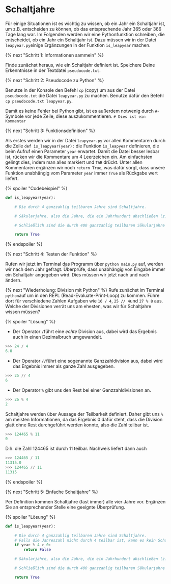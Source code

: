 # Schaltjahre

Für einige Situationen ist es wichtig zu wissen, ob ein Jahr ein Schaltjahr ist, um z.B. entscheiden zu können, ob das entsprechende Jahr 365 oder 366 Tage lang war.
Im Folgenden werden wir eine Pythonfunktion schreiben, die entscheidet, ob ein Jahr ein Schaltjahr ist. Dazu müssen wir in der Datei `leapyear.py`einige Ergänzungen in der Funktion `is_leapyear` machen.

{% next "Schritt 1: Informationen sammeln" %}

Finde zunächst heraus, wie ein Schaltjahr definiert ist.
Speichere Deine Erkenntnisse in der Textdatei `pseudocode.txt`.

{% next    "Schritt 2: Pseudocode zu Python" %}

Benutze in der Konsole den Befehl `cp` (copy) um aus der Datei `pseudocode.txt` die Datei `leapyear.py` zu machen. Benutze dafür den Befehl `cp pseudocode.txt leapyear.py`.

Damit es keine Fehler bei Python gibt, ist es außerdem notwenig durch `#`-Symbole vor jede Zeile, diese auszukommentieren.
`# Dies ist ein Kommentar`

{% next "Schritt 3: Funktionsdefinition" %}

Als erstes werden wir in der Datei `leapyear.py` vor allen Kommentaren durch die Zeile `def is_leapyear(year):` die Funktion `is_leapyear` definieren, die beim Aufruf einen Parameter `year` erwartet. Damit die Datei besser lesbar ist, rücken wir die Kommentare um 4 Leerzeichen ein. Am einfachsten gelingt dies, indem man alles markiert und `TAB` drückt. 
Unter allen Kommentaren ergänzen wir noch `return True`, was dafür sorgt, dass unsere Funktion unabhängig vom Parameter `year` immer `True` als Rückgabe wert liefert.

{% spoiler "Codebeispiel" %}
```python
def is_leapyear(year):

    # Die durch 4 ganzzahlig teilbaren Jahre sind Schaltjahre.

    # Säkularjahre, also die Jahre, die ein Jahrhundert abschließen (z. B. 1800, 1900, 2100 und 2200) sind keine Schaltjahre.

    # Schließlich sind die durch 400 ganzzahlig teilbaren Säkularjahre doch Schaltjahre. Damit sind z. B. 1600, 2000 und 2400 jeweils wieder Schaltjahre.

    return True
```
{% endspoiler %}

{% next "Schritt 4: Testen der Funktion"  %}

Rufen wir jetzt im Terminal das Programm über `python main.py` auf, werden wir nach dem Jahr gefragt. Überprüfe, dass unabhängig von Eingabe immer ein Schaltjahr angegeben wird. Dies müssen wir jetzt nach und nach ändern.


{% next "Wiederholung: Division mit Python" %}
Rufe zunächst im Terminal `python`auf um in den REPL (Read-Evaluate-Print-Loop) zu kommen. Führe dort für verschiedene Zahlen Aufgaben wie
`16 / 4`, `25 // 4`und `27 % 8` aus. Welche der Divisionen verrät uns am ehesten, was wir für Schaltjahre wissen müssen?


{% spoiler "Lösung" %}
+ Der Operator `/`führt eine *echte* Division aus, dabei wird das Ergebnis auch in einen Dezimalbruch umgewandelt.
```python
>>> 24 / 4
6.0
```

+ Der Operator `//`führt eine sogenannte Ganzzahldivision aus, dabei wird das Ergebnis immer als ganze Zahl ausgegeben.
```python
>>> 25 // 4
6
```

+ Der Operator `%` gibt uns den Rest bei einer Ganzzahldivisionen an.
```python
>>> 26 % 4
2
```

Schaltjahre werden über Aussage der Teilbarkeit definiert. Daher gibt uns `%` am meisten Informationen, da das Ergebnis 0 dafür steht, dass die Division glatt ohne Rest durchgeführt werden konnte, also die Zahl teilbar ist.
```python
>>> 124465 % 11
0
```
D.h. die Zahl 124465 ist durch 11 teilbar. Nachweis liefert dann auch
```python
>>> 124465 / 11
11315.0
>>> 124465 // 11
11315
```
{% endspoiler %}


{% next "Schritt 5: Einfache Schaltjahre"  %}

Per Definition kommen Schaltjahre (fast immer) alle vier Jahre vor. Ergänzen Sie an entsprechender Stelle eine geeignte Überprüfung.

{% spoiler "Lösung" %}

```python
def is_leapyear(year):

    # Die durch 4 ganzzahlig teilbaren Jahre sind Schaltjahre.
    # Falls die Jahreszahl nicht durch 4 teilbar ist, kann es kein Schaltjahr sein!
    if year % 4 > 0:
        return False

    # Säkularjahre, also die Jahre, die ein Jahrhundert abschließen (z. B. 1800, 1900, 2100 und 2200) sind keine Schaltjahre.

    # Schließlich sind die durch 400 ganzzahlig teilbaren Säkularjahre doch Schaltjahre. Damit sind z. B. 1600, 2000 und 2400 jeweils wieder Schaltjahre.

    return True
```